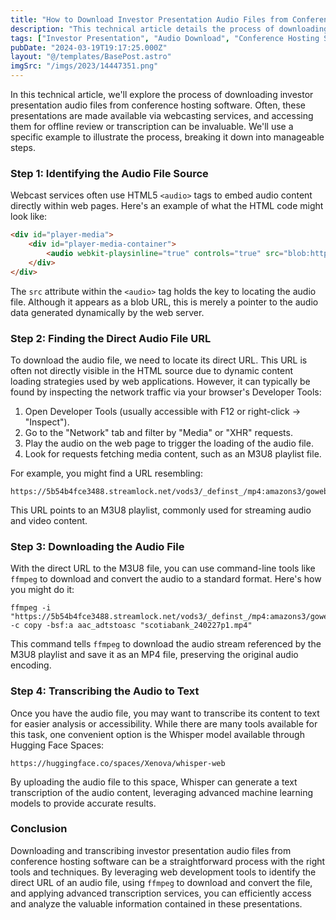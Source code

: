 ```yaml
---
title: "How to Download Investor Presentation Audio Files from Conference Hosting Software"
description: "This technical article details the process of downloading investor presentation audio files from conference hosting software. It covers identifying the audio file source, finding the direct audio file URL using browser developer tools, downloading the file via ffmpeg, and transcribing the audio to text using advanced machine learning models."
tags: ["Investor Presentation", "Audio Download", "Conference Hosting Software", "Web Development", "ffmpeg", "Transcription", "Machine Learning"]
pubDate: "2024-03-19T19:17:25.000Z"
layout: "@/templates/BasePost.astro"
imgSrc: "/imgs/2023/14447351.png"
---
```



In this technical article, we'll explore the process of downloading investor presentation audio files from conference hosting software. Often, these presentations are made available via webcasting services, and accessing them for offline review or transcription can be invaluable. We'll use a specific example to illustrate the process, breaking it down into manageable steps.

### Step 1: Identifying the Audio File Source

Webcast services often use HTML5 `<audio>` tags to embed audio content directly within web pages. Here's an example of what the HTML code might look like:

```html
<div id="player-media">
    <div id="player-media-container">
        <audio webkit-playsinline="true" controls="true" src="blob:https://www.gowebcasting.com/9734b78d-defd-414d-b1d1-eb693a76b151"></audio>
    </div>
</div>
```

The `src` attribute within the `<audio>` tag holds the key to locating the audio file. Although it appears as a blob URL, this is merely a pointer to the audio data generated dynamically by the web server.

### Step 2: Finding the Direct Audio File URL

To download the audio file, we need to locate its direct URL. This URL is often not directly visible in the HTML source due to dynamic content loading strategies used by web applications. However, it can typically be found by inspecting the network traffic via your browser's Developer Tools:

1. Open Developer Tools (usually accessible with F12 or right-click → "Inspect").
2. Go to the "Network" tab and filter by "Media" or "XHR" requests.
3. Play the audio on the web page to trigger the loading of the audio file.
4. Look for requests fetching media content, such as an M3U8 playlist file.

For example, you might find a URL resembling:

```
https://5b54b4fce3488.streamlock.net/vods3/_definst_/mp4:amazons3/gowebflash/scotiabank/scotiabank_240227p1.mp4/playlist.m3u8
```

This URL points to an M3U8 playlist, commonly used for streaming audio and video content.

### Step 3: Downloading the Audio File

With the direct URL to the M3U8 file, you can use command-line tools like `ffmpeg` to download and convert the audio to a standard format. Here's how you might do it:

```shell
ffmpeg -i "https://5b54b4fce3488.streamlock.net/vods3/_definst_/mp4:amazons3/gowebflash/scotiabank/scotiabank_240227p1.mp4/playlist.m3u8" -c copy -bsf:a aac_adtstoasc "scotiabank_240227p1.mp4"
```

This command tells `ffmpeg` to download the audio stream referenced by the M3U8 playlist and save it as an MP4 file, preserving the original audio encoding.

### Step 4: Transcribing the Audio to Text

Once you have the audio file, you may want to transcribe its content to text for easier analysis or accessibility. While there are many tools available for this task, one convenient option is the Whisper model available through Hugging Face Spaces:

```
https://huggingface.co/spaces/Xenova/whisper-web
```

By uploading the audio file to this space, Whisper can generate a text transcription of the audio content, leveraging advanced machine learning models to provide accurate results.

### Conclusion

Downloading and transcribing investor presentation audio files from conference hosting software can be a straightforward process with the right tools and techniques. By leveraging web development tools to identify the direct URL of an audio file, using `ffmpeg` to download and convert the file, and applying advanced transcription services, you can efficiently access and analyze the valuable information contained in these presentations.